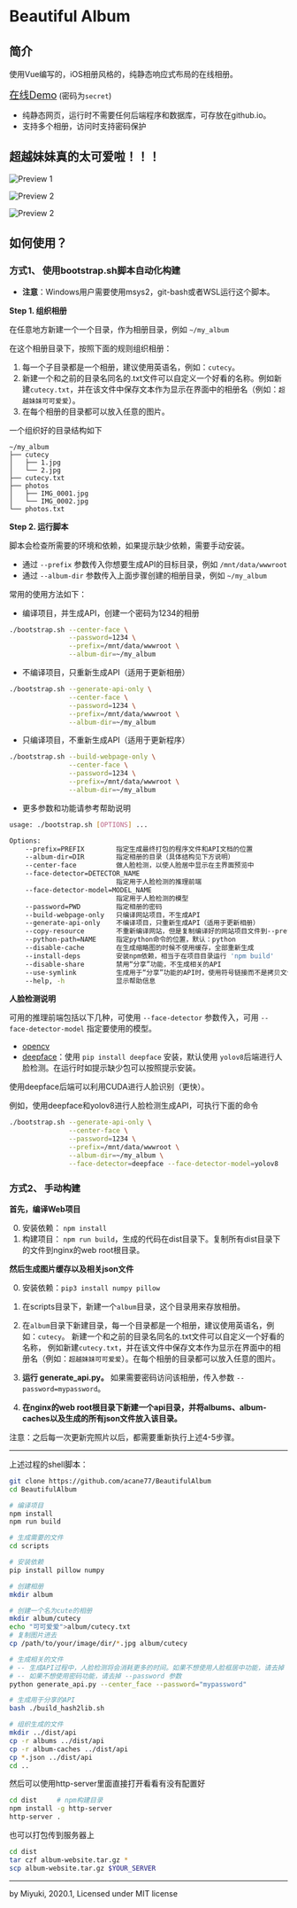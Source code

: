 # Beautiful Album

## 简介
使用Vue编写的，iOS相册风格的，纯静态响应式布局的在线相册。

<a href="https://acane77.github.io/album-demo.html" STYLE="font-size: 18px">在线Demo</a> (密码为`secret`)

* 纯静态网页，运行时不需要任何后端程序和数据库，可存放在github.io。
* 支持多个相册，访问时支持密码保护


## 超越妹妹真的太可爱啦！！！

![Preview 1](docs/pcprev1.png)

![Preview 2](docs/pcprev2.png)

![Preview 2](docs/mprev.PNG)

## 如何使用？

### 方式1、 使用bootstrap.sh脚本自动化构建

* **注意**：Windows用户需要使用msys2，git-bash或者WSL运行这个脚本。

**Step 1. 组织相册**

在任意地方新建一个一个目录，作为相册目录，例如 `~/my_album`

在这个相册目录下，按照下面的规则组织相册：

1. 每一个子目录都是一个相册，建议使用英语名，例如：`cutecy`。
2. 新建一个和之前的目录名同名的.txt文件可以自定义一个好看的名称。例如新建`cutecy.txt`，并在该文件中保存文本作为显示在界面中的相册名（例如：`超越妹妹可可爱爱`）。
3. 在每个相册的目录都可以放入任意的图片。 

一个组织好的目录结构如下

``` 
~/my_album
├── cutecy
│   ├── 1.jpg
│   └── 2.jpg
├── cutecy.txt
├── photos
│   ├── IMG_0001.jpg
│   └── IMG_0002.jpg
└── photos.txt
```

**Step 2. 运行脚本**

脚本会检查所需要的环境和依赖，如果提示缺少依赖，需要手动安装。

* 通过 `--prefix` 参数传入你想要生成API的目标目录，例如 `/mnt/data/wwwroot`
* 通过 `--album-dir` 参数传入上面步骤创建的相册目录，例如 `~/my_album`

常用的使用方法如下：

* 编译项目，并生成API，创建一个密码为1234的相册
```bash
./bootstrap.sh --center-face \
               --password=1234 \
               --prefix=/mnt/data/wwwroot \
               --album-dir=~/my_album
```

* 不编译项目，只重新生成API（适用于更新相册）
```bash
./bootstrap.sh --generate-api-only \
               --center-face \
               --password=1234 \
               --prefix=/mnt/data/wwwroot \
               --album-dir=~/my_album
```

* 只编译项目，不重新生成API（适用于更新程序）
```bash 
./bootstrap.sh --build-webpage-only \
               --center-face \
               --password=1234 \
               --prefix=/mnt/data/wwwroot \
               --album-dir=~/my_album
```

* 更多参数和功能请参考帮助说明
```bash
usage: ./bootstrap.sh [OPTIONS] ...

Options:
    --prefix=PREFIX        指定生成最终打包的程序文件和API文档的位置
    --album-dir=DIR        指定相册的目录（具体结构见下方说明）
    --center-face          做人脸检测，以使人脸居中显示在主界面预览中
    --face-detector=DETECTOR_NAME  
                           指定用于人脸检测的推理前端
    --face-detector-model=MODEL_NAME
                           指定用于人脸检测的模型
    --password=PWD         指定相册的密码
    --build-webpage-only   只编译网站项目，不生成API
    --generate-api-only    不编译项目，只重新生成API（适用于更新相册）
    --copy-resource        不重新编译网站，但是复制编译好的网站项目文件到--prefix指定的目录
    --python-path=NAME     指定python命令的位置，默认：python
    --disable-cache        在生成缩略图的时候不使用缓存，全部重新生成
    --install-deps         安装npm依赖，相当于在项目目录运行 'npm build'
    --disable-share        禁用“分享”功能，不生成相关的API
    --use-symlink          生成用于“分享”功能的API时，使用符号链接而不是拷贝文件
    --help, -h             显示帮助信息
```

**人脸检测说明**

可用的推理前端包括以下几种，可使用 `--face-detector` 参数传入，可用 `--face-detector-model` 指定要使用的模型。

* [opencv](https://github.com/opencv/opencv)
* [deepface](https://github.com/serengil/deepface)：使用 `pip install deepface` 安装，默认使用 `yolov8`后端进行人脸检测。在运行时如提示缺少包可以按照提示安装。

使用deepface后端可以利用CUDA进行人脸识别（更快）。

例如，使用deepface和yolov8进行人脸检测生成API，可执行下面的命令
```bash 
./bootstrap.sh --generate-api-only \
               --center-face \
               --password=1234 \
               --prefix=/mnt/data/wwwroot \
               --album-dir=~/my_album \
               --face-detector=deepface --face-detector-model=yolov8
```

### 方式2、 手动构建

**首先，编译Web项目**

0. 安装依赖： `npm install`
1. 构建项目： `npm run build`，生成的代码在dist目录下。复制所有dist目录下的文件到nginx的web root根目录。

**然后生成图片缓存以及相关json文件**

0. 安装依赖：`pip3 install numpy pillow`
1. 在scripts目录下，新建一个`album`目录，这个目录用来存放相册。
2. 在`album`目录下新建目录，每一个目录都是一个相册，建议使用英语名，例如：`cutecy`。
   新建一个和之前的目录名同名的.txt文件可以自定义一个好看的名称，
   例如新建`cutecy.txt`，并在该文件中保存文本作为显示在界面中的相册名（例如：`超越妹妹可可爱爱`）。在每个相册的目录都可以放入任意的图片。 

3. **运行 generate_api.py。** 如果需要密码访问该相册，传入参数 `--password=mypassword`。  
4. **在nginx的web root根目录下新建一个api目录，并将albums、album-caches以及生成的所有json文件放入该目录。**

注意：之后每一次更新完照片以后，都需要重新执行上述4-5步骤。

---------

上述过程的shell脚本：

```bash
git clone https://github.com/acane77/BeautifulAlbum
cd BeautifulAlbum

# 编译项目
npm install
npm run build

# 生成需要的文件
cd scripts

# 安装依赖
pip install pillow numpy

# 创建相册
mkdir album

# 创建一个名为cute的相册
mkdir album/cutecy
echo "可可爱爱">album/cutecy.txt
# 复制图片进去
cp /path/to/your/image/dir/*.jpg album/cutecy

# 生成相关的文件
# -- 生成API过程中，人脸检测将会消耗更多的时间。如果不想使用人脸框居中功能，请去掉 --center_face 参数。
# -- 如果不想使用密码功能，请去掉 --password 参数
python generate_api.py --center_face --password="mypassword"

# 生成用于分享的API
bash ./build_hash2lib.sh

# 组织生成的文件
mkdir ../dist/api
cp -r albums ../dist/api
cp -r album-caches ../dist/api
cp *.json ../dist/api
cd ..
```

然后可以使用http-server里面直接打开看看有没有配置好
```bash
cd dist     # npm构建目录
npm install -g http-server
http-server .
```

也可以打包传到服务器上
```bash
cd dist
tar czf album-website.tar.gz *
scp album-website.tar.gz $YOUR_SERVER
```

---------

by Miyuki, 2020.1, Licensed under MIT license
